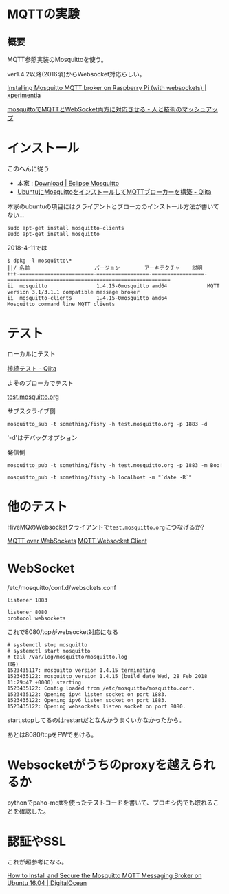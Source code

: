 # MQTTの実験

## 概要

MQTT参照実装のMosquittoを使う。

ver1.4.2以降(2016頃)からWebsocket対応らしい。

[Installing Mosquitto MQTT broker on Raspberry Pi (with websockets) | xperimentia](https://xperimentia.com/2015/08/20/installing-mosquitto-mqtt-broker-on-raspberry-pi-with-websockets/)

[mosquittoでMQTTとWebSocket両方に対応させる - 人と技術のマッシュアップ](http://tomowatanabe.hatenablog.com/entry/2016/01/21/095007)


# インストール

このへんに従う
- 本家 : [Download | Eclipse Mosquitto](http://mosquitto.org/download/)
- [UbuntuにMosquittoをインストールしてMQTTブローカーを構築 - Qiita](https://qiita.com/kyoro353/items/b862257086fca02d3635)

本家のubuntuの項目にはクライアントとブローカのインストール方法が書いてない…

```
sudo apt-get install mosquitto-clients
sudo apt-get install mosquitto
```
2018-4-11では
```
$ dpkg -l mosquitto\*
||/ 名前                     バージョン        アーキテクチャ    説明
+++-========================-=================-=================-=====================================================
ii  mosquitto                1.4.15-0mosquitto amd64             MQTT version 3.1/3.1.1 compatible message broker
ii  mosquitto-clients        1.4.15-0mosquitto amd64             Mosquitto command line MQTT clients
```

# テスト

ローカルにテスト

[接続テスト - Qiita](https://qiita.com/kyoro353/items/b862257086fca02d3635#%E6%8E%A5%E7%B6%9A%E3%83%86%E3%82%B9%E3%83%88)

よそのブローカでテスト

[test.mosquitto.org](http://test.mosquitto.org/)

サブスクライブ側
```
mosquitto_sub -t something/fishy -h test.mosquitto.org -p 1883 -d
```
'-d'はデバッグオプション

発信側
```
mosquitto_pub -t something/fishy -h test.mosquitto.org -p 1883 -m Boo!
```

```
mosquitto_pub -t something/fishy -h localhost -m "`date -R`"
```

# 他のテスト

HiveMQのWebsocketクライアントで`test.mosquitto.org`につなげるか?

[MQTT over WebSockets](http://test.mosquitto.org/ws.html)
[MQTT Websocket Client](http://www.hivemq.com/demos/websocket-client/)


# WebSocket

/etc/mosquitto/conf.d/websokets.conf
```
listener 1883

listener 8080
protocol websockets
```
これで8080/tcpがwebsocket対応になる
```
# systemctl stop mosquitto
# systemctl start mosquitto
# tail /var/log/mosquitto/mosquitto.log
(略)
1523435117: mosquitto version 1.4.15 terminating
1523435122: mosquitto version 1.4.15 (build date Wed, 28 Feb 2018 11:29:47 +0000) starting
1523435122: Config loaded from /etc/mosquitto/mosquitto.conf.
1523435122: Opening ipv4 listen socket on port 1883.
1523435122: Opening ipv6 listen socket on port 1883.
1523435122: Opening websockets listen socket on port 8080.
```
start,stopしてるのはrestartだとなんかうまくいかなかったから。

あとは8080/tcpをFWであける。

# Websocketがうちのproxyを越えられるか

pythonでpaho-mqttを使ったテストコードを書いて、プロキシ内でも取れることを確認した。

# 認証やSSL

これが超参考になる。

[How to Install and Secure the Mosquitto MQTT Messaging Broker on Ubuntu 16.04 | DigitalOcean](https://www.digitalocean.com/community/tutorials/how-to-install-and-secure-the-mosquitto-mqtt-messaging-broker-on-ubuntu-16-04)

